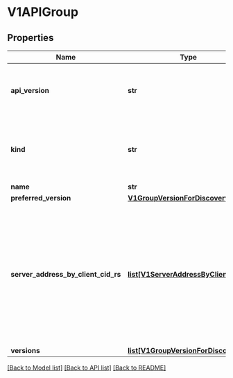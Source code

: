 # V1APIGroup

## Properties
Name | Type | Description | Notes
------------ | ------------- | ------------- | -------------
**api_version** | **str** | APIVersion defines the versioned schema of this representation of an object. Servers should convert recognized schemas to the latest internal value, and may reject unrecognized values. More info: https://git.k8s.io/community/contributors/devel/api-conventions.md#resources | [optional] 
**kind** | **str** | Kind is a string value representing the REST resource this object represents. Servers may infer this from the endpoint the kubernetes_asyncio.client submits requests to. Cannot be updated. In CamelCase. More info: https://git.k8s.io/community/contributors/devel/api-conventions.md#types-kinds | [optional] 
**name** | **str** | name is the name of the group. | 
**preferred_version** | [**V1GroupVersionForDiscovery**](V1GroupVersionForDiscovery.md) |  | [optional] 
**server_address_by_client_cid_rs** | [**list[V1ServerAddressByClientCIDR]**](V1ServerAddressByClientCIDR.md) | a map of kubernetes_asyncio.client CIDR to server address that is serving this group. This is to help kubernetes_asyncio.clients reach servers in the most network-efficient way possible. Clients can use the appropriate server address as per the CIDR that they match. In case of multiple matches, kubernetes_asyncio.clients should use the longest matching CIDR. The server returns only those CIDRs that it thinks that the kubernetes_asyncio.client can match. For example: the master will return an internal IP CIDR only, if the kubernetes_asyncio.client reaches the server using an internal IP. Server looks at X-Forwarded-For header or X-Real-Ip header or request.RemoteAddr (in that order) to get the kubernetes_asyncio.client IP. | [optional] 
**versions** | [**list[V1GroupVersionForDiscovery]**](V1GroupVersionForDiscovery.md) | versions are the versions supported in this group. | 

[[Back to Model list]](../README.md#documentation-for-models) [[Back to API list]](../README.md#documentation-for-api-endpoints) [[Back to README]](../README.md)


